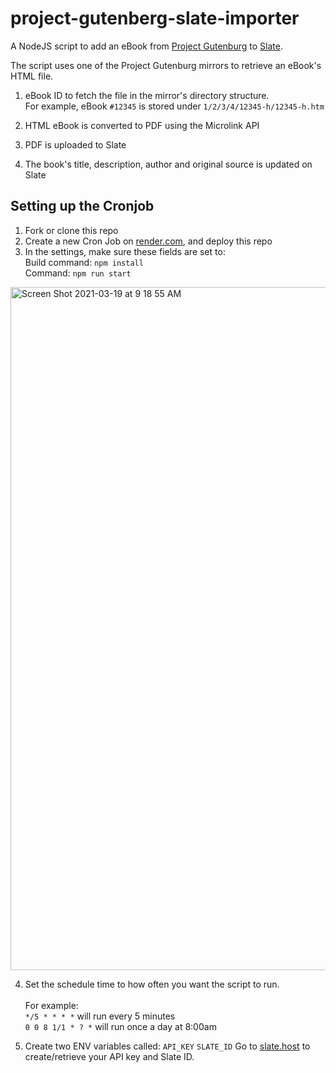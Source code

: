 # project-gutenberg-slate-importer

A NodeJS script to add an eBook from [Project Gutenburg](https://www.gutenberg.org/) to [Slate](https://www.slate.host).


The script uses one of the Project Gutenburg mirrors to retrieve an eBook's HTML file.

1. eBook ID to fetch the file in the mirror's directory structure. <br>
For example, eBook `#12345` is stored under `1/2/3/4/12345-h/12345-h.htm`

2. HTML eBook is converted to PDF using the Microlink API
3. PDF is uploaded to Slate
4. The book's title, description, author and original source is updated on Slate

## Setting up the Cronjob

1. Fork or clone this repo 
2. Create a new Cron Job on [render.com](https://www.render.com/), and deploy this repo
3. In the settings, make sure these fields are set to:<br> 
Build command: `npm install`<br>
Command: `npm run start`<br>
<img width="1093" alt="Screen Shot 2021-03-19 at 9 18 55 AM" src="https://user-images.githubusercontent.com/60402678/111802911-24457080-8894-11eb-8947-595b1296cedf.png">

4. Set the schedule time to how often you want the script to run. <br><br>
For example:<br>
`*/5 * * * *` will run every 5 minutes<br />
`0 0 8 1/1 * ? *` will run once a day at 8:00am

5. Create two ENV variables called:
`API_KEY`
`SLATE_ID`
Go to [slate.host](https://www.slate.host/) to create/retrieve your API key and Slate ID.


